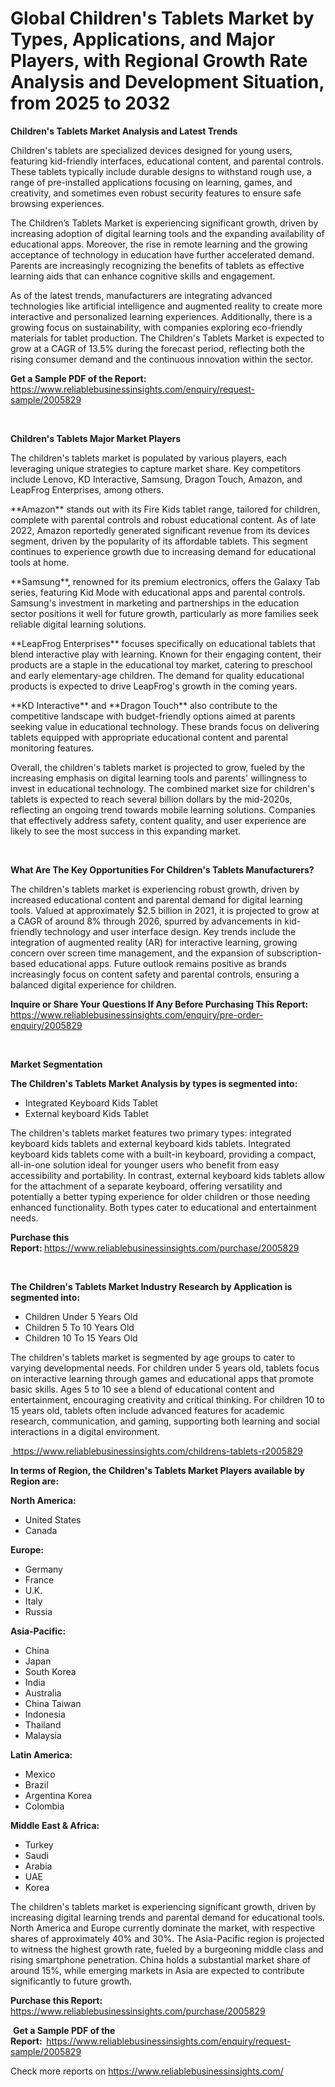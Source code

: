 <p><h1>Global Children's Tablets Market by Types, Applications, and Major Players, with Regional Growth Rate Analysis and Development Situation, from 2025 to 2032</h1></p><p><strong>Children's Tablets Market Analysis and Latest Trends</strong></p>
<p><p>Children's tablets are specialized devices designed for young users, featuring kid-friendly interfaces, educational content, and parental controls. These tablets typically include durable designs to withstand rough use, a range of pre-installed applications focusing on learning, games, and creativity, and sometimes even robust security features to ensure safe browsing experiences.</p><p>The Children’s Tablets Market is experiencing significant growth, driven by increasing adoption of digital learning tools and the expanding availability of educational apps. Moreover, the rise in remote learning and the growing acceptance of technology in education have further accelerated demand. Parents are increasingly recognizing the benefits of tablets as effective learning aids that can enhance cognitive skills and engagement.</p><p>As of the latest trends, manufacturers are integrating advanced technologies like artificial intelligence and augmented reality to create more interactive and personalized learning experiences. Additionally, there is a growing focus on sustainability, with companies exploring eco-friendly materials for tablet production. The Children's Tablets Market is expected to grow at a CAGR of 13.5% during the forecast period, reflecting both the rising consumer demand and the continuous innovation within the sector.</p></p>
<p><strong>Get a Sample PDF of the Report:&nbsp;</strong> <a href="https://www.reliablebusinessinsights.com/enquiry/request-sample/2005829?utm_campaign=3109&utm_medium=2&utm_source=Github&utm_content=ia&utm_term=07042025&utm_id=childrens-tablets">https://www.reliablebusinessinsights.com/enquiry/request-sample/2005829</a></p>
<p>&nbsp;</p>
<p><strong>Children's Tablets Major Market Players</strong></p>
<p><p>The children's tablets market is populated by various players, each leveraging unique strategies to capture market share. Key competitors include Lenovo, KD Interactive, Samsung, Dragon Touch, Amazon, and LeapFrog Enterprises, among others.</p><p>**Amazon** stands out with its Fire Kids tablet range, tailored for children, complete with parental controls and robust educational content. As of late 2022, Amazon reportedly generated significant revenue from its devices segment, driven by the popularity of its affordable tablets. This segment continues to experience growth due to increasing demand for educational tools at home.</p><p>**Samsung**, renowned for its premium electronics, offers the Galaxy Tab series, featuring Kid Mode with educational apps and parental controls. Samsung's investment in marketing and partnerships in the education sector positions it well for future growth, particularly as more families seek reliable digital learning solutions.</p><p>**LeapFrog Enterprises** focuses specifically on educational tablets that blend interactive play with learning. Known for their engaging content, their products are a staple in the educational toy market, catering to preschool and early elementary-age children. The demand for quality educational products is expected to drive LeapFrog's growth in the coming years.</p><p>**KD Interactive** and **Dragon Touch** also contribute to the competitive landscape with budget-friendly options aimed at parents seeking value in educational technology. These brands focus on delivering tablets equipped with appropriate educational content and parental monitoring features.</p><p>Overall, the children's tablets market is projected to grow, fueled by the increasing emphasis on digital learning tools and parents' willingness to invest in educational technology. The combined market size for children's tablets is expected to reach several billion dollars by the mid-2020s, reflecting an ongoing trend towards mobile learning solutions. Companies that effectively address safety, content quality, and user experience are likely to see the most success in this expanding market.</p></p>
<p>&nbsp;</p>
<p><strong>What Are The Key Opportunities For Children's Tablets Manufacturers?</strong></p>
<p><p>The children's tablets market is experiencing robust growth, driven by increased educational content and parental demand for digital learning tools. Valued at approximately $2.5 billion in 2021, it is projected to grow at a CAGR of around 8% through 2026, spurred by advancements in kid-friendly technology and user interface design. Key trends include the integration of augmented reality (AR) for interactive learning, growing concern over screen time management, and the expansion of subscription-based educational apps. Future outlook remains positive as brands increasingly focus on content safety and parental controls, ensuring a balanced digital experience for children.</p></p>
<p><strong>Inquire or Share Your Questions If Any Before Purchasing This Report:</strong> <a href="https://www.reliablebusinessinsights.com/enquiry/pre-order-enquiry/2005829?utm_campaign=3109&utm_medium=2&utm_source=Github&utm_content=ia&utm_term=07042025&utm_id=childrens-tablets">https://www.reliablebusinessinsights.com/enquiry/pre-order-enquiry/2005829</a></p>
<p>&nbsp;</p>
<p><strong>Market Segmentation</strong></p>
<p><strong>The Children's Tablets Market Analysis by types is segmented into:</strong></p>
<p><ul><li>Integrated Keyboard Kids Tablet</li><li>External keyboard Kids Tablet</li></ul></p>
<p><p>The children's tablets market features two primary types: integrated keyboard kids tablets and external keyboard kids tablets. Integrated keyboard kids tablets come with a built-in keyboard, providing a compact, all-in-one solution ideal for younger users who benefit from easy accessibility and portability. In contrast, external keyboard kids tablets allow for the attachment of a separate keyboard, offering versatility and potentially a better typing experience for older children or those needing enhanced functionality. Both types cater to educational and entertainment needs.</p></p>
<p><strong>Purchase this Report:&nbsp;</strong><a href="https://www.reliablebusinessinsights.com/purchase/2005829?utm_campaign=3109&utm_medium=2&utm_source=Github&utm_content=ia&utm_term=07042025&utm_id=childrens-tablets">https://www.reliablebusinessinsights.com/purchase/2005829</a></p>
<p>&nbsp;</p>
<p><strong>The Children's Tablets Market Industry Research by Application is segmented into:</strong></p>
<p><ul><li>Children Under 5 Years Old</li><li>Children 5 To 10 Years Old</li><li>Children 10 To 15 Years Old</li></ul></p>
<p><p>The children's tablets market is segmented by age groups to cater to varying developmental needs. For children under 5 years old, tablets focus on interactive learning through games and educational apps that promote basic skills. Ages 5 to 10 see a blend of educational content and entertainment, encouraging creativity and critical thinking. For children 10 to 15 years old, tablets often include advanced features for academic research, communication, and gaming, supporting both learning and social interactions in a digital environment.</p></p>
<p><a href="https://www.reliablebusinessinsights.com/childrens-tablets-r2005829?utm_campaign=3109&utm_medium=2&utm_source=Github&utm_content=ia&utm_term=07042025&utm_id=childrens-tablets">&nbsp;https://www.reliablebusinessinsights.com/childrens-tablets-r2005829</a></p>
<p><strong>In terms of Region, the Children's Tablets Market Players available by Region are:</strong></p>
<p>
    <p> <strong> North America: </strong>
        <ul>
            <li>United States</li>
            <li>Canada</li>
        </ul>
        </p> 
    <p> <strong> Europe: </strong>
        <ul>
            <li>Germany</li>
            <li>France</li>
            <li>U.K.</li>
            <li>Italy</li>
            <li>Russia</li>
        </ul>
        </p> 
    <p> <strong> Asia-Pacific: </strong>
        <ul>
            <li>China</li>
            <li>Japan</li>
            <li>South Korea</li>
            <li>India</li>
            <li>Australia</li>
            <li>China Taiwan</li>
            <li>Indonesia</li>
            <li>Thailand</li>
            <li>Malaysia</li>
        </ul>
        </p> 
    <p> <strong> Latin America: </strong>
        <ul>
            <li>Mexico</li>
            <li>Brazil</li>
            <li>Argentina Korea</li>
            <li>Colombia</li>
        </ul>
        </p> 
    <p> <strong> Middle East & Africa: </strong>
        <ul>
            <li>Turkey</li>
            <li>Saudi</li>
            <li>Arabia</li>
            <li>UAE</li>
            <li>Korea</li>
        </ul>
    </p>
    </p>
<p><p>The children's tablets market is experiencing significant growth, driven by increasing digital learning trends and parental demand for educational tools. North America and Europe currently dominate the market, with respective shares of approximately 40% and 30%. The Asia-Pacific region is projected to witness the highest growth rate, fueled by a burgeoning middle class and rising smartphone penetration. China holds a substantial market share of around 15%, while emerging markets in Asia are expected to contribute significantly to future growth.</p></p>
<p><strong>Purchase this Report: </strong><a href="https://www.reliablebusinessinsights.com/purchase/2005829?utm_campaign=3109&utm_medium=2&utm_source=Github&utm_content=ia&utm_term=07042025&utm_id=childrens-tablets">https://www.reliablebusinessinsights.com/purchase/2005829</a></p>
<p>&nbsp;<strong>Get a Sample PDF of the Report:&nbsp;&nbsp;</strong><a href="https://www.reliablebusinessinsights.com/enquiry/request-sample/2005829?utm_campaign=3109&utm_medium=2&utm_source=Github&utm_content=ia&utm_term=07042025&utm_id=childrens-tablets">https://www.reliablebusinessinsights.com/enquiry/request-sample/2005829</a></p>
<p><strong></strong></p>
<p>Check more reports on <a href="https://www.reliablebusinessinsights.com/?utm_campaign=3109&utm_medium=2&utm_source=Github&utm_content=ia&utm_term=07042025&utm_id=childrens-tablets">https://www.reliablebusinessinsights.com/</a></p>